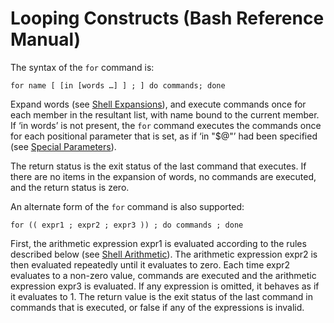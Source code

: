 # Looping Constructs \(Bash Reference Manual\)

The syntax of the `for` command is:

```text
for name [ [in [words …] ] ; ] do commands; done
```

Expand words \(see [Shell Expansions](shell-expansions-bash-reference-manual.md#Shell-Expansions)\), and execute commands once for each member in the resultant list, with name bound to the current member. If ‘in words’ is not present, the `for` command executes the commands once for each positional parameter that is set, as if ‘in "$@"’ had been specified \(see [Special Parameters](special-parameters-bash-reference-manual.md#Special-Parameters)\).

The return status is the exit status of the last command that executes. If there are no items in the expansion of words, no commands are executed, and the return status is zero.

An alternate form of the `for` command is also supported:

```text
for (( expr1 ; expr2 ; expr3 )) ; do commands ; done
```

First, the arithmetic expression expr1 is evaluated according to the rules described below \(see [Shell Arithmetic](shell-arithmetic-bash-reference-manual.md#Shell-Arithmetic)\). The arithmetic expression expr2 is then evaluated repeatedly until it evaluates to zero. Each time expr2 evaluates to a non-zero value, commands are executed and the arithmetic expression expr3 is evaluated. If any expression is omitted, it behaves as if it evaluates to 1. The return value is the exit status of the last command in commands that is executed, or false if any of the expressions is invalid.

